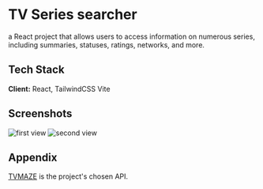 # TV Series searcher

a React project that allows users to access information on numerous series, including summaries, statuses, ratings, networks, and more.


## Tech Stack

**Client:** React, TailwindCSS Vite



## Screenshots

![first view](https://i.ibb.co/Jv7XgX9/series-Searcher-view1.png)
![second view](https://i.ibb.co/Fm12X7v/series-Searcher-view2.png)


## Appendix

[TVMAZE](https://www.tvmaze.com/api) is the project's chosen API.
